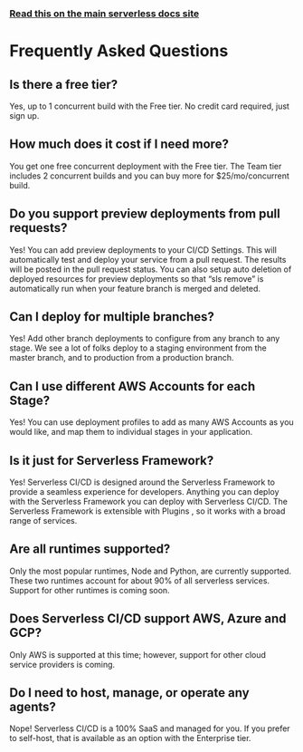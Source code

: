 <!--
title: Serverless Dashboard - CI/CD FAW
menuText: FAQ
menuOrder: 11
layout: Doc
-->

<!-- DOCS-SITE-LINK:START automatically generated  -->

### [Read this on the main serverless docs site](https://serverless.com/framework/docs/guides/cicd/faq/)

<!-- DOCS-SITE-LINK:END -->

# Frequently Asked Questions

## Is there a free tier?

Yes, up to 1 concurrent build with the Free tier. No credit card required, just sign up.

## How much does it cost if I need more?

You get one free concurrent deployment with the Free tier. The Team tier includes 2 concurrent builds and you can buy
more for \$25/mo/concurrent build.

## Do you support preview deployments from pull requests?

Yes! You can add preview deployments to your CI/CD Settings. This will automatically test and deploy your service from a
pull request. The results will be posted in the pull request status. You can also setup auto deletion of deployed
resources for preview deployments so that “sls remove” is automatically run when your feature branch is merged and
deleted.

## Can I deploy for multiple branches?

Yes! Add other branch deployments to configure from any branch to any stage. We see a lot of folks deploy to a staging
environment from the master branch, and to production from a production branch.

## Can I use different AWS Accounts for each Stage?

Yes! You can use deployment profiles to add as many AWS Accounts as you would like, and map them to individual stages in
your application.

## Is it just for Serverless Framework?

Yes! Serverless CI/CD is designed around the Serverless Framework to provide a seamless experience for developers.
Anything you can deploy with the Serverless Framework you can deploy with Serverless CI/CD. The Serverless Framework is
extensible with Plugins , so it works with a broad range of services.

## Are all runtimes supported?

Only the most popular runtimes, Node and Python, are currently supported. These two runtimes account for about 90% of
all serverless services. Support for other runtimes is coming soon.

## Does Serverless CI/CD support AWS, Azure and GCP?

Only AWS is supported at this time; however, support for other cloud service providers is coming.

## Do I need to host, manage, or operate any agents?

Nope! Serverless CI/CD is a 100% SaaS and managed for you. If you prefer to self-host, that is available as an option
with the Enterprise tier.
